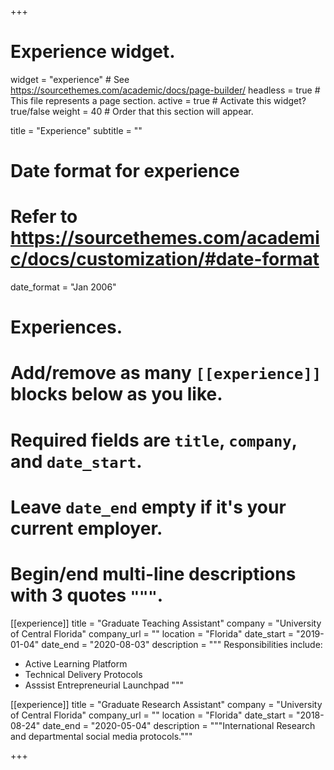 +++
# Experience widget.
widget = "experience"  # See https://sourcethemes.com/academic/docs/page-builder/
headless = true  # This file represents a page section.
active = true  # Activate this widget? true/false
weight = 40  # Order that this section will appear.

title = "Experience"
subtitle = ""

# Date format for experience
#   Refer to https://sourcethemes.com/academic/docs/customization/#date-format
date_format = "Jan 2006"

# Experiences.
#   Add/remove as many `[[experience]]` blocks below as you like.
#   Required fields are `title`, `company`, and `date_start`.
#   Leave `date_end` empty if it's your current employer.
#   Begin/end multi-line descriptions with 3 quotes `"""`.
[[experience]]
  title = "Graduate Teaching Assistant"
  company = "University of Central Florida"
  company_url = ""
  location = "Florida"
  date_start = "2019-01-04"
  date_end = "2020-08-03"
  description = """
  Responsibilities include:
  
  * Active Learning Platform
  * Technical Delivery Protocols
  * Asssist Entrepreneurial Launchpad 
  """

[[experience]]
  title = "Graduate Research Assistant"
  company = "University of Central Florida"
  company_url = ""
  location = "Florida"
  date_start = "2018-08-24"
  date_end = "2020-05-04"
  description = """International Research and departmental social media protocols."""

+++
